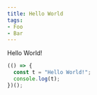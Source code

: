 ```yaml
---
title: Hello World
tags:
- Foo
- Bar
---
```

Hello World!

```js
(() => {
  const t = "Hello World!";
  console.log(t);
})();
```